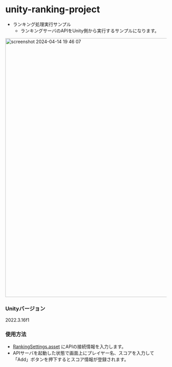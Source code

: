 # unity-ranking-project
* ランキング処理実行サンプル<br>
  * ランキングサーバのAPIをUnity側から実行するサンプルになります。
<img width="808" alt="screenshot 2024-04-14 19 46 07" src="https://github.com/plasmo310/unity-go-ranking-sample/assets/77447256/d8832470-185f-4cec-a1f4-5f6ec979c5a9">

### Unityバージョン
2022.3.16f1<br>

### 使用方法
* <a href="Assets/Resources/Ranking/RankingSettings.asset">RankingSettings.asset</a> にAPIの接続情報を入力します。
* APIサーバを起動した状態で画面上にプレイヤー名、スコアを入力して「Add」ボタンを押下するとスコア情報が登録されます。
